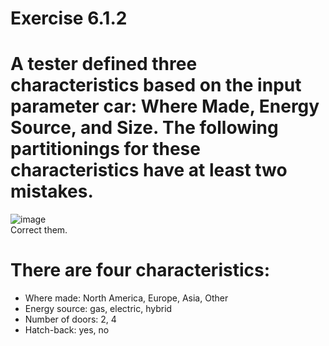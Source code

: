 # Exercise 6.1.2
# A tester defined three characteristics based on the input parameter car: Where Made, Energy Source, and Size. The following partitionings for these characteristics have at least two mistakes. 

![image](https://user-images.githubusercontent.com/74814233/121515939-e92c8680-ca17-11eb-9ee4-95b0f2aa999c.png)<br>
Correct them.

# There are four characteristics:
* Where made: North America, Europe, Asia, Other
* Energy source: gas, electric, hybrid
* Number of doors: 2, 4
* Hatch-back: yes, no
